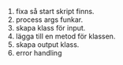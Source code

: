 1. fixa så start skript finns.
2. process args funkar.
4. skapa klass för input. 
5. lägga till en metod för klassen.
6. skapa output klass.
7. error handling

